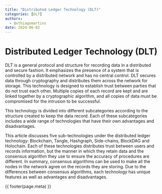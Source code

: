 ```yaml
---
title: "Distributed Ledger Technology (DLT)"
categories: [DLT]
authors:
  - 0xthiagomartins
date: 2024-06-02
---
```


# Distributed Ledger Technology (DLT)

DLT is a general protocol and structure for recording data in a distributed and secure
fashion. It emphasizes the presence of a system that is controlled by a distributed network
and has no central control. DLT secures data through cryptography and distributes them
across the network for storage. This technology is designed to establish trust between
parties that do not trust each other. Multiple copies of each record are kept and are linked
together by a cryptographic algorithm, and all copies of data must be compromised for the
intrusion to be successful.

This technology is divided into different subcategories according to the structure
created to keep the data record. Each of these subcategories includes a wide range of
technologies that have their own advantages and disadvantages.

This article discusses five sub-technologies under the distributed ledger technology:
Blockchain, Tangle, Hashgraph, Side-chains, BlockDAG and Holochain. Each of these technologies
distributes trust between users and records information, but the manner in which they
retain data and the consensus algorithm they use to ensure the accuracy of procedures
are different. In summary, consensus algorithms can be used to make all the nodes in the
network agree on the records they are storing. Due to the differences between consensus
algorithms, each technology has unique features as well as advantages and disadvantages.

{{ footer(page.meta) }}